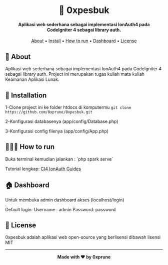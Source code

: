 <h1 align="center">🐤 0xpesbuk</h1>
<p></p>

<h4 align="center">Aplikasi web sederhana sebagai implementasi IonAuth4 pada CodeIgniter 4 sebagai library auth.
</h4>

<p></p>

<p align="center">
  <a href="#about">About</a> •
  <a href="#install">Install</a> •
  <a href="#run"> How to run</a> •
  <a href="#dashboard">Dashboard</a> •
  <a href="#license">License</a>
</p>

<p></p>

<h2 id="about">🎇 About</h2>
Aplikasi web sederhana sebagai implementasi IonAuth4 pada CodeIgniter 4 sebagai library auth. Project ini merupakan tugas kuliah mata kuliah Keamanan Aplikasi Lunak.

<p></p>

<h2 id="install">🌻 Installation</h2>

1-Clone project ini ke folder htdocs di komputermu
``
git clone https://github.com/0xprune/0xpesbuk.git
``

2-Konfigurasi databasenya (app/config/Database.php)

3-Konfigurasi config filenya (app/config/App.php)

<p></p>

<h2 id="run">🧑🏻‍💻 How to run</h2>
Buka terminal kemudian jalankan : `php spark serve`

Tutorial lengkap: [CI4 IonAuth Guides](https://ekydiza.notion.site/05610e3f5b054e4bbd25b4342443dbdf?v=dc73786b98f44dee8382c242752daec0&pvs=4) 
<p></p>

<h2 id="dashboard">🏠 Dashboard</h2>
Untuk membuka admin dashboard akses (localhost/login)

Default login:
Username : admin
Password: password

<p></p>

<h2 id="license">📝 License</h2>

0xpesbuk adalah aplikasi web open-source yang berlisensi dibawah lisensi MIT

---

**<p align="center">Made with ❤️ by 0xprune</p>**
